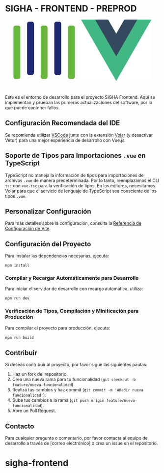 # SIGHA - FRONTEND - PREPROD

<div style="display: flex; align-items: center; gap: 20px; justify-content: center; padding-bottom: 30px">
  <img src="src/assets/logoSIGHA.svg" alt="Logo SIGHA" height="200">
  <img src="src/assets/logo.svg" alt="Logo Vue" height="200">
</div>

Este es el entorno de desarrollo para el proyecto SIGHA Frontend. Aquí se implementan y prueban las primeras actualizaciones del software, por lo que puede contener fallos.

## Configuración Recomendada del IDE

Se recomienda utilizar [VSCode](https://code.visualstudio.com/) junto con la extensión [Volar](https://marketplace.visualstudio.com/items?itemName=Vue.volar) (y desactivar Vetur) para una mejor experiencia de desarrollo con Vue.js.

## Soporte de Tipos para Importaciones `.vue` en TypeScript

TypeScript no maneja la información de tipos para importaciones de archivos `.vue` de manera predeterminada. Por lo tanto, reemplazamos el CLI `tsc` con `vue-tsc` para la verificación de tipos. En los editores, necesitamos [Volar](https://marketplace.visualstudio.com/items?itemName=Vue.volar) para que el servicio de lenguaje de TypeScript sea consciente de los tipos `.vue`.

## Personalizar Configuración

Para más detalles sobre la configuración, consulta la [Referencia de Configuración de Vite](https://vite.dev/config/).

## Configuración del Proyecto

Para instalar las dependencias necesarias, ejecuta:

```sh
npm install
```

### Compilar y Recargar Automáticamente para Desarrollo

Para iniciar el servidor de desarrollo con recarga automática, utiliza:

```sh
npm run dev
```

### Verificación de Tipos, Compilación y Minificación para Producción

Para compilar el proyecto para producción, ejecuta:

```sh
npm run build
```

## Contribuir

Si deseas contribuir al proyecto, por favor sigue las siguientes pautas:

1. Haz un fork del repositorio.
2. Crea una nueva rama para tu funcionalidad (`git checkout -b feature/nueva-funcionalidad`).
3. Realiza tus cambios y haz commit (`git commit -m 'Añadir nueva funcionalidad'`).
4. Sube tus cambios a la rama (`git push origin feature/nueva-funcionalidad`).
5. Abre un Pull Request.

## Contacto

Para cualquier pregunta o comentario, por favor contacta al equipo de desarrollo a través de [correo electrónico] o crea un issue en el repositorio.

# sigha-frontend
